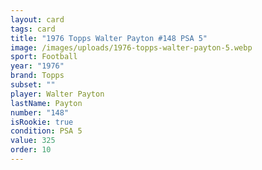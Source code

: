 ```yaml
---
layout: card
tags: card
title: "1976 Topps Walter Payton #148 PSA 5"
image: /images/uploads/1976-topps-walter-payton-5.webp
sport: Football
year: "1976"
brand: Topps
subset: ""
player: Walter Payton
lastName: Payton
number: "148"
isRookie: true
condition: PSA 5
value: 325
order: 10
---
```

